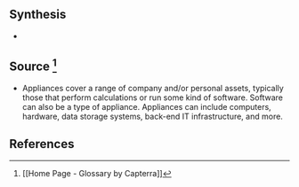 ## Synthesis
- 
## Source [^1]
- Appliances cover a range of company and/or personal assets, typically those that perform calculations or run some kind of software. Software can also be a type of appliance. Appliances can include computers, hardware, data storage systems, back-end IT infrastructure, and more.
## References

[^1]: [[Home Page - Glossary by Capterra]]